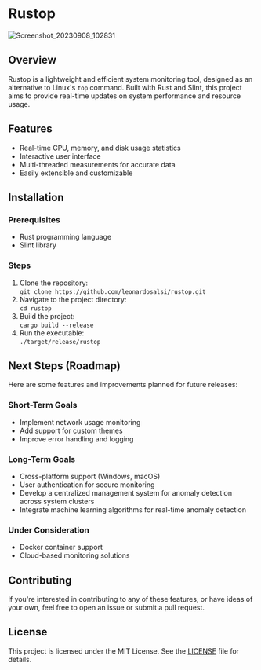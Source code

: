 # Rustop

![Screenshot_20230908_102831](https://github.com/leonardosalsi/rustop/assets/55445584/9890f5e2-d7bd-4a11-a072-17c2cedfffd5)
## Overview
Rustop is a lightweight and efficient system monitoring tool, designed as an alternative to Linux's `top` command. Built with Rust and Slint, this project aims to provide real-time updates on system performance and resource usage.

## Features
- Real-time CPU, memory, and disk usage statistics
- Interactive user interface
- Multi-threaded measurements for accurate data
- Easily extensible and customizable

## Installation

### Prerequisites
- Rust programming language
- Slint library

### Steps
1. Clone the repository:<br>
```git clone https://github.com/leonardosalsi/rustop.git```
2. Navigate to the project directory:<br>
```cd rustop```
3. Build the project:<br>
```cargo build --release```
4. Run the executable:<br>
```./target/release/rustop```

## Next Steps (Roadmap)

Here are some features and improvements planned for future releases:

### Short-Term Goals
- Implement network usage monitoring
- Add support for custom themes
- Improve error handling and logging

### Long-Term Goals
- Cross-platform support (Windows, macOS)
- User authentication for secure monitoring
- Develop a centralized management system for anomaly detection across system clusters
- Integrate machine learning algorithms for real-time anomaly detection

### Under Consideration
- Docker container support
- Cloud-based monitoring solutions

## Contributing
If you're interested in contributing to any of these features, or have ideas of your own, feel free to open an issue or submit a pull request.

## License
This project is licensed under the MIT License. See the [LICENSE](LICENSE) file for details.
